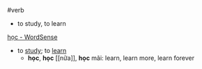 #verb 

- to study, to learn


[học‎ - WordSense](https://www.wordsense.eu/h%E1%BB%8Dc/)
- to [study](https://www.wordsense.eu/study/); to [learn](https://www.wordsense.eu/learn/)  
	- **học**, **học** [[nữa]], **học** mãi‎: learn, learn more, learn forever‎